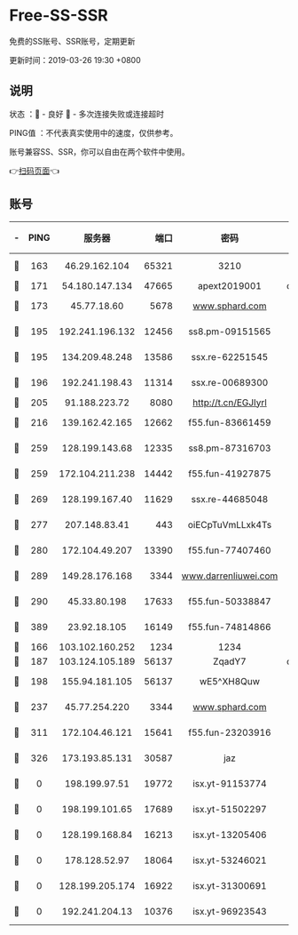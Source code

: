 # Free-SS-SSR

免费的SS账号、SSR账号，定期更新

更新时间：2019-03-26 19:30 +0800

## 说明

状态     ：🙂 - 良好 🙁 - 多次连接失败或连接超时

PING值   ：不代表真实使用中的速度，仅供参考。

账号兼容SS、SSR，你可以自由在两个软件中使用。

👉[扫码页面](https://liesauer.github.io/Free-SS-SSR/)👈

## 账号

|-|PING|服务器|端口|密码|加密方式|区域|
|:----:|:----:|:-----:|-----:|:----:|:----:|:----:|
|🙂|163|46.29.162.104|65321|3210|aes-256-ctr|RU|
|🙂|171|54.180.147.134|47665|apext2019001|chacha20|KR|
|🙂|173|45.77.18.60|5678|www.sphard.com|aes-256-cfb|JP|
|🙂|195|192.241.196.132|12456|ss8.pm-09151565|aes-256-cfb|US|
|🙂|195|134.209.48.248|13586|ssx.re-62251545|aes-256-cfb|US|
|🙂|196|192.241.198.43|11314|ssx.re-00689300|aes-256-cfb|US|
|🙂|205|91.188.223.72|8080|http://t.cn/EGJIyrl|rc4-md5|RU|
|🙂|216|139.162.42.165|12662|f55.fun-83661459|aes-256-cfb|SG|
|🙂|259|128.199.143.68|12335|ss8.pm-87316703|aes-256-cfb|SG|
|🙂|259|172.104.211.238|14442|f55.fun-41927875|aes-256-cfb|US|
|🙂|269|128.199.167.40|11629|ssx.re-44685048|aes-256-cfb|SG|
|🙂|277|207.148.83.41|443|oiECpTuVmLLxk4Ts|aes-256-cfb|AU|
|🙂|280|172.104.49.207|13390|f55.fun-77407460|aes-256-cfb|SG|
|🙂|289|149.28.176.168|3344|www.darrenliuwei.com|aes-256-cfb|AU|
|🙂|290|45.33.80.198|17633|f55.fun-50338847|aes-256-cfb|US|
|🙂|389|23.92.18.105|16149|f55.fun-74814866|aes-256-cfb|US|
|🙂|166|103.102.160.252|1234|1234|rc4-md5|JP|
|🙂|187|103.124.105.189|56137|ZqadY7|chacha20|US|
|🙂|198|155.94.181.105|56137|wE5^XH8Quw|aes-256-cfb|US|
|🙂|237|45.77.254.220|3344|www.sphard.com|aes-256-cfb|SG|
|🙂|311|172.104.46.121|15641|f55.fun-23203916|aes-256-cfb|SG|
|🙂|326|173.193.85.131|30587|jaz|aes-256-cfb|US|
|🙁|0|198.199.97.51|19772|isx.yt-91153774|aes-256-cfb|US|
|🙁|0|198.199.101.65|17689|isx.yt-51502297|aes-256-cfb|US|
|🙁|0|128.199.168.84|16213|isx.yt-13205406|aes-256-cfb|SG|
|🙁|0|178.128.52.97|18064|isx.yt-53246021|aes-256-cfb|SG|
|🙁|0|128.199.205.174|16922|isx.yt-31300691|aes-256-cfb|SG|
|🙁|0|192.241.204.13|10376|isx.yt-96923543|aes-256-cfb|US|
